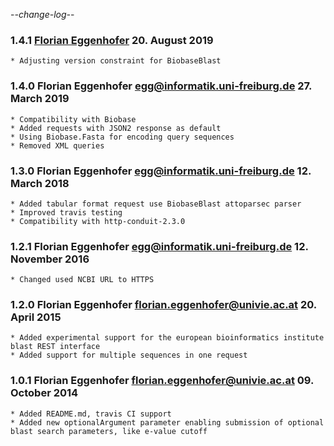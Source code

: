 -*-change-log-*-

### 1.4.1 [Florian Eggenhofer](mailto:egg@informatik.uni-freiburg.de) 20. August 2019

	* Adjusting version constraint for BiobaseBlast

### 1.4.0 Florian Eggenhofer <egg@informatik.uni-freiburg.de> 27. March 2019

	* Compatibility with Biobase
	* Added requests with JSON2 response as default
	* Using Biobase.Fasta for encoding query sequences
	* Removed XML queries

### 1.3.0 Florian Eggenhofer <egg@informatik.uni-freiburg.de> 12. March 2018

	* Added tabular format request use BiobaseBlast attoparsec parser
	* Improved travis testing
	* Compatibility with http-conduit-2.3.0

### 1.2.1 Florian Eggenhofer <egg@informatik.uni-freiburg.de> 12. November 2016

	* Changed used NCBI URL to HTTPS

### 1.2.0 Florian Eggenhofer <florian.eggenhofer@univie.ac.at> 20. April 2015

	* Added experimental support for the european bioinformatics institute blast REST interface
	* Added support for multiple sequences in one request

### 1.0.1 Florian Eggenhofer <florian.eggenhofer@univie.ac.at> 09. October 2014

	* Added README.md, travis CI support
	* Added new optionalArgument parameter enabling submission of optional blast search parameters, like e-value cutoff

